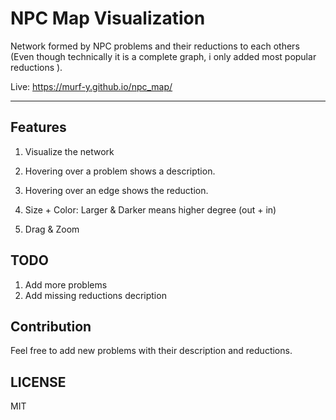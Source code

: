 # NPC Map Visualization

Network formed by NPC problems and their reductions to each others (Even though technically it is a complete graph, i only added most popular reductions ).

Live: <https://murf-y.github.io/npc_map/>

---

## Features

1. Visualize the network

2. Hovering over a problem shows a description.

3. Hovering over an edge shows the reduction.

4. Size + Color: Larger & Darker means higher degree (out + in)

5. Drag & Zoom

## TODO

1. Add more problems
2. Add missing reductions decription

## Contribution

Feel free to add new problems with their description and reductions.

## LICENSE

MIT
